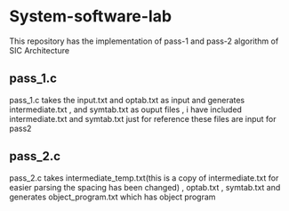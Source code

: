 # System-software-lab
This repository has the implementation of pass-1 and pass-2 algorithm of SIC Architecture
## pass_1.c 
pass_1.c takes the input.txt and optab.txt as input and generates intermediate.txt , and symtab.txt as ouput files , i have included intermediate.txt and symtab.txt 
just for reference these files are input for pass2
## pass_2.c
pass_2.c takes intermediate_temp.txt(this is a copy of intermediate.txt for easier parsing the spacing has been changed) , optab.txt , symtab.txt 
and generates object_program.txt which
has object program

